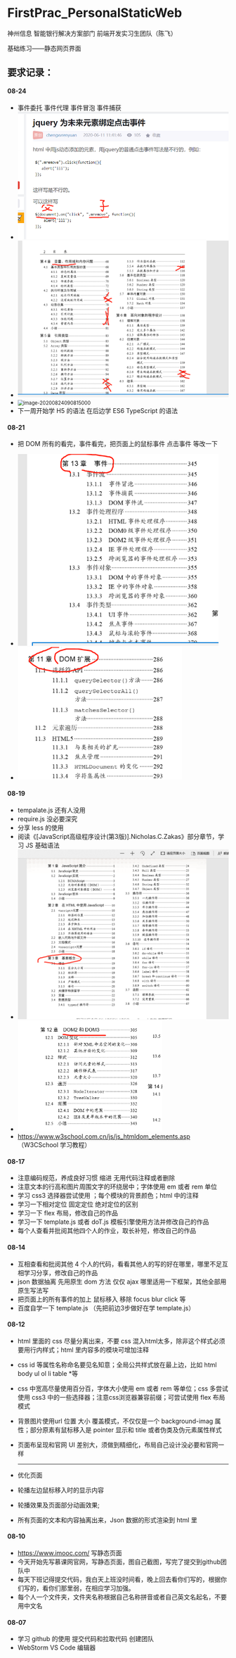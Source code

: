 # FirstPrac_PersonalStaticWeb
神州信息 智能银行解决方案部门 前端开发实习生团队（陈飞）

基础练习——静态网页界面

## 要求记录：

#### 08-24

- 事件委托 事件代理 事件冒泡 事件捕获
- <img src="https://raw.githubusercontent.com/LiuPiPiPi/picBed/master/img/20200824090731.png" alt="image-20200824090730960" style="zoom: 67%;" />
- <img src="https://raw.githubusercontent.com/LiuPiPiPi/picBed/master/img/20200824090752.png" alt="image-20200824090752075" style="zoom:80%;" />
- <img src="C:\Users\www12\AppData\Roaming\Typora\typora-user-images\image-20200824090815000.png" alt="image-20200824090815000" style="zoom:80%;" />
- 下一周开始学 H5 的语法   在后边学 ES6 TypeScript 的语法

#### 08-21

- 把 DOM 所有的看完，事件看完，把页面上的鼠标事件 点击事件 等改一下

- <img src="https://raw.githubusercontent.com/LiuPiPiPi/picBed/master/img/20200824090405.png" alt="image-20200821085729871" style="zoom:67%;" />

- <img src="https://raw.githubusercontent.com/LiuPiPiPi/picBed/master/img/20200824090458.png" alt="image-20200821085740173" style="zoom:67%;" />

#### 08-19

- tempalate.js 还有人没用
- require.js 没必要深究
- 分享 less 的使用
- 阅读《[JavaScript高级程序设计(第3版)].Nicholas.C.Zakas》部分章节，学习 JS 基础语法
- <img src="https://raw.githubusercontent.com/LiuPiPiPi/picBed/master/img/20200824090506.png" alt="image-20200821085556260" style="zoom: 67%;" />
- <img src="https://raw.githubusercontent.com/LiuPiPiPi/picBed/master/img/20200824090514.png" alt="image-20200821085611264" style="zoom:67%;" />
- https://www.w3school.com.cn/js/js_htmldom_elements.asp （W3CSchool 学习教程）

#### 08-17

- 注意编码规范，养成良好习惯 缩进 无用代码注释或者删除
- 注意文本的行高和图片周围文字的环绕居中；字体使用 em 或者 rem 单位
- 学习 css3 选择器尝试使用 ；每个模块的背景颜色；html 中的注释 
- 学习一下相对定位 固定定位 绝对定位的区别
- 学习一下 flex 布局，修改自己的作品
- 学习一下 template.js 或者 doT.js 模板引擎使用方法并修改自己的作品
- 每个人查看并批阅其他四个人的作业，取长补短，修改自己的作品

#### 08-14

- 互相查看和批阅其他 4 个人的代码，看看其他人的写的好在哪里，哪里不足互相学习分享，修改自己的作品
- json 数据抽离  先用原生 dom 方法  仅仅 ajax 哪里适用一下框架，其他全部用原生写法写
- 把页面上的所有事件的加上 鼠标移入 移除 focus blur click 等 
- 百度自学一下 template.js   （先把前边3步做好在学 template.js）

#### 08-12

- html 里面的 css 尽量分离出来，不要 css 混入html太多，除非这个样式必须要用行内样式；html 里内容多的模块可增加注释
- css id 等属性名称命名要见名知意；全局公共样式放在最上边，比如 html body ul ol li  table *等
- css 中宽高尽量使用百分百，字体大小使用 em 或者 rem 等单位；css 多尝试使用 css3 中的一些选择器；注意css浏览器兼容前缀；可尝试使用 flex 布局模式
- 背景图片使用url  位置  大小 覆盖模式，不仅仅是一个 background-imag 属性；部分原素有鼠标移入是 pointer 显示和 title 或者伪类及伪元素属性样式
- 页面布呈现和官网 UI 差别大，须做到精细化，布局自己设计没必要和官网一样

  ---

- 优化页面
- 轮播左边鼠标移入时的显示内容
- 轮播效果及页面部分动画效果;
- 所有页面的文本和内容抽离出来，Json 数据的形式渲染到 html 里

#### 08-10

- https://www.imooc.com/  写静态页面
- 今天开始先写慕课网官网，写静态页面，图自己截图，写完了提交到github团队中
- 每天下班记得提交代码，我白天上班没时间看，晚上回去看你们写的，根据你们写的，看你们那里弱，在相应学习加强。
- 每个人一个文件夹，文件夹名称根据自己名称拼音或者自己英文名起名，不要用中文名

#### 08-07

- 学习 github 的使用 提交代码和拉取代码 创建团队
- WebStorm  VS Code 编辑器